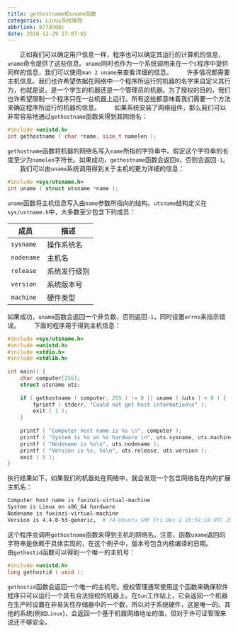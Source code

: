 ```yaml
---
title: gethostname和uname函数
categories: Linux系统编程
abbrlink: b77dd00c
date: 2018-12-29 17:07:01
---
```

&emsp;&emsp;正如我们可以确定用户信息一样，程序也可以确定其运行的计算机的信息，`uname`命令提供了这些信息。`uname`同时也作为一个系统调用来在一个`C`程序中提供同样的信息，我们可以使用`man 2 uname`来查看详细的信息。
&emsp;&emsp;许多情况都需要主机信息。我们也许希望依据在网络中一个程序所运行的机器的名字来自定义其行为，也就是说，是一个学生的机器还是一个管理员的机器。为了授权的目的，我们也许希望限制一个程序只在一台机器上运行。所有这些都意味着我们需要一个方法来确定程序所运行的机器的信息。
&emsp;&emsp;如果系统安装了网络组件，那么我们可以非常容易地通过`gethostname`函数来得到其网络名：

``` c
#include <unistd.h>
int gethostname ( char *name, size_t namelen );
```

`gethostname`函数将机器的网络名写入`name`所指的字符串中。假定这个字符串的长度至少为`namelen`字符长。如果成功，`gethostname`函数会返回`0`，否则会返回`-1`。
&emsp;&emsp;我们可以由`uname`系统调用得到关于主机的更为详细的信息：

``` c
#include <sys/utsname.h>
int uname ( struct utsname *name );
```

`uname`函数将主机信息写入由`name`参数所指向的结构。`utsname`结构定义在`sys/ustname.h`中，大多数至少包含下列成员：

成员       | 描述
-----------|-----
`sysname`  | 操作系统名
`nodename` | 主机名
`release`  | 系统发行级别
`version`  | 系统版本号
`machine`  | 硬件类型

如果成功，`uname`函数会返回一个非负数，否则返回`-1`，同时设置`errno`来指示错误。
&emsp;&emsp;下面的程序用于得到主机信息：

``` c
#include <sys/utsname.h>
#include <unistd.h>
#include <stdio.h>
#include <stdlib.h>
​
int main() {
    char computer[256];
    struct utsname uts;
​
    if ( gethostname ( computer, 255 ) != 0 || uname ( &uts ) < 0 ) {
        fprintf ( stderr, "Could not get host information\n" );
        exit ( 1 );
    }
​
    printf ( "Computer host name is %s \n", computer );
    printf ( "System is %s on %s hardware \n", uts.sysname, uts.machine );
    printf ( "Nodename is %s\n", uts.nodename );
    printf ( "Version is %s, %s\n", uts.release, uts.version );
    exit ( 0 );
}
```

执行结果如下，如果我们的机器处在网络中，就会发现一个包含网络名在内的扩展主机名：

``` bash
Computer host name is fuxinzi-virtual-machine
System is Linux on x86_64 hardware
Nodename is fuxinzi-virtual-machine
Version is 4.4.0-53-generic,  # 74-Ubuntu SMP Fri Dec 2 15:59:10 UTC 2016
```

这个程序会调用`gethostname`函数来得到主机的网络名。注意，函数`uname`返回的字符串是依赖于具体实现的，在这个例子中，版本号包含内核编译的日期。
&emsp;&emsp;由`gethostid`函数可以得到一个唯一的主机号：

``` c
#include <unistd.h>
long gethostid ( void );
```

`gethostid`函数会返回一个唯一的主机号。授权管理通常使用这个函数来确保软件程序只可以运行一个具有合法授权的机器上。在`Sun`工作站上，它会返回一个机器在生产时设置在非易失性存储器中的一个数，所以对于系统硬件，这是唯一的。其他的系统(例如`Linux`)，会返回一个基于机器网络地址的值，但对于许可证管理来说还不够安全。